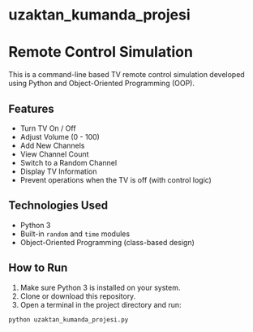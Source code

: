 # uzaktan_kumanda_projesi
# Remote Control Simulation 

This is a command-line based TV remote control simulation developed using Python and Object-Oriented Programming (OOP).

## Features

- Turn TV On / Off
- Adjust Volume (0 - 100)
- Add New Channels
- View Channel Count
- Switch to a Random Channel
- Display TV Information
- Prevent operations when the TV is off (with control logic)

## Technologies Used

- Python 3
- Built-in `random` and `time` modules
- Object-Oriented Programming (class-based design)

## How to Run

1. Make sure Python 3 is installed on your system.
2. Clone or download this repository.
3. Open a terminal in the project directory and run:

```bash
python uzaktan_kumanda_projesi.py
